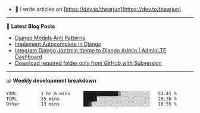 <!-- ![My Profile Introduction Image](https://i.ibb.co/tLFZ15Q/gh.png) -->
- 📝 I write articles on [https://dev.to/thearjun](https://dev.to/thearjun)

-------

📕 **Latest Blog Posts**
<!-- BLOG-POST-LIST:START -->
- [Django Models Anti Patterns](https://dev.to/thearjun/django-models-anti-patterns-1ma1)
- [Implement Autocomplete in Django](https://dev.to/thearjun/implement-autocomplete-in-django-3h20)
- [Integrate Django Jazzmin theme to Django Admin | AdminLTE Dashboard](https://dev.to/thearjun/integrate-django-jazzmin-theme-to-django-admin-adminlte-dashboard-5aao)
- [Download required folder only from GitHub with Subversion](https://dev.to/thearjun/download-required-folder-only-from-github-with-subversion-2gpc)
<!-- BLOG-POST-LIST:END -->

-------

📊 **Weekly development breakdown**
<!--START_SECTION:waka-->

```text
YAML         1 hr 6 mins     █████████████▒░░░░░░░░░░░   53.41 %
TOML         25 mins         █████░░░░░░░░░░░░░░░░░░░░   20.36 %
Other        13 mins         ██▓░░░░░░░░░░░░░░░░░░░░░░   10.55 %
```

<!--END_SECTION:waka-->
<img src='https://profile-counter.glitch.me/thearjun/count.svg' width='0px'>
